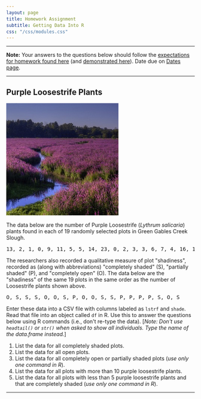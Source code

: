 ```yaml
---
layout: page
title: Homework Assignment
subtitle: Getting Data Into R
css: "/css/modules.css"
---
```


----

<div class="alert alert-warning">
<strong>Note:</strong> Your answers to the questions below should follow the <a href="../resources/hwformat" target="_blank">expectations for homework found here</a> (and <a href="../resources/FAQ/FAQs/HWFormat_Example.pdf" target="_blank">demonstrated here</a>). Date due on <a href="../resources/Dates-Current.html" target="_blank">Dates page</a>.
</div>

----

## Purple Loosestrife Plants
<img src="zimgs/purple-loosestrife.jpg" alt="Purple Loosestrife" class="img-right">

The data below are the number of Purple Loosestrife (*Lythrum salicaria*) plants found in each of 19 randomly selected plots in Green Gables Creek Slough.

<pre>
13, 2, 1, 0, 9, 11, 5, 5, 14, 23, 0, 2, 3, 3, 6, 7, 4, 16, 1
</pre>

The researchers also recorded a qualitative measure of plot "shadiness", recorded as (along with abbreviations) "completely shaded" (S), "partially shaded" (P), and "completely open" (O). The data below are the "shadiness" of the same 19 plots in the same order as the number of Loosestrife plants shown above.

<pre>
O, S, S, S, O, O, S, P, O, O, S, S, P, P, P, P, S, O, S
</pre>

Enter these data into a CSV file with columns labeled as `lstrf` and `shade`. Read that file into an object called `df` in R. Use this to answer the questions below using R commands (i.e., don't re-type the data). [*Note: Don't use `headtail()` or `str()` when asked to show all individuals. Type the name of the data.frame instead.*]

1. List the data for all completely shaded plots.
1. List the data for all open plots.
1. List the data for all completely open or partially shaded plots (*use only one command in R*).
1. List the data for all plots with more than 10 purple loosestrife plants.
1. List the data for all plots with less than 5 purple loosestrife plants and that are completely shaded (*use only one command in R*).

----
